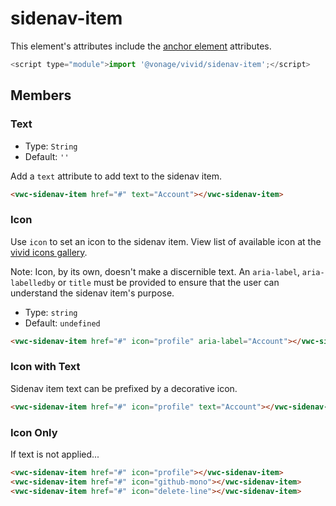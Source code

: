 # sidenav-item

This element's attributes include the [anchor element](https://developer.mozilla.org/en-US/docs/Web/HTML/Element/a) attributes.

```js
<script type="module">import '@vonage/vivid/sidenav-item';</script>
```

## Members

### Text

- Type: `String`
- Default: `''`

Add a `text` attribute to add text to the sidenav item.

```html preview
<vwc-sidenav-item href="#" text="Account"></vwc-sidenav-item>
```

### Icon

Use `icon` to set an icon to the sidenav item.
View list of available icon at the [vivid icons gallery](https://icons.vivid.vonage.com).

Note: Icon, by its own, doesn't make a discernible text. An `aria-label`, `aria-labelledby` or `title` must be provided to ensure that the user can understand the sidenav item's purpose.

- Type: `string`
- Default: `undefined`

```html preview
<vwc-sidenav-item href="#" icon="profile" aria-label="Account"></vwc-sidenav-item>
```

### Icon with Text

Sidenav item text can be prefixed by a decorative icon.

```html preview
<vwc-sidenav-item href="#" icon="profile" text="Account"></vwc-sidenav-item>
```

### Icon Only

If text is not applied...

```html preview
<vwc-sidenav-item href="#" icon="profile"></vwc-sidenav-item>
<vwc-sidenav-item href="#" icon="github-mono"></vwc-sidenav-item>
<vwc-sidenav-item href="#" icon="delete-line"></vwc-sidenav-item>
```
